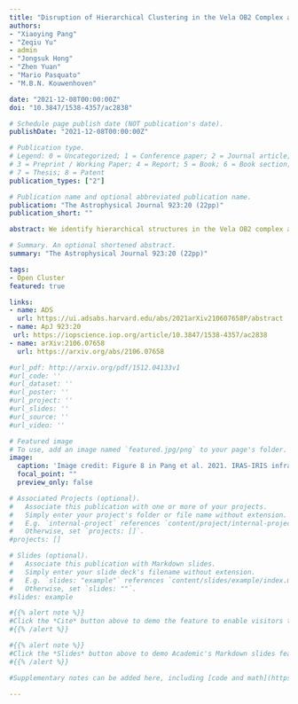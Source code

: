 ```yaml
---
title: "Disruption of Hierarchical Clustering in the Vela OB2 Complex and the Cluster Pair Collinder 135 and UBC 7 with Gaia EDR3: Evidence of Supernova Quenching"
authors:
- "Xiaoying Pang"
- "Zeqiu Yu"
- admin
- "Jongsuk Hong"
- "Zhen Yuan"
- "Mario Pasquato"
- "M.B.N. Kouwenhoven"

date: "2021-12-08T00:00:00Z"
doi: "10.3847/1538-4357/ac2838"

# Schedule page publish date (NOT publication's date).
publishDate: "2021-12-08T00:00:00Z"

# Publication type.
# Legend: 0 = Uncategorized; 1 = Conference paper; 2 = Journal article;
# 3 = Preprint / Working Paper; 4 = Report; 5 = Book; 6 = Book section;
# 7 = Thesis; 8 = Patent
publication_types: ["2"]

# Publication name and optional abbreviated publication name.
publication: "The Astrophysical Journal 923:20 (22pp)"
publication_short: ""

abstract: We identify hierarchical structures in the Vela OB2 complex and the cluster pair Collinder\,135 and UBC\,7 with Gaia EDR3 using the neural network machine learning algorithm \texttt{StarGO}. Five second-level substructures are disentangled in Vela OB2, which are referred to as Huluwa\,1 (Gamma Velorum), Huluwa\,2, Huluwa\,3, Huluwa\,4 and Huluwa\,5. For the first time, Collinder\,135 and UBC\,7 are simultaneously identified as constituent clusters of the pair with minimal manual intervention. We propose an alternative scenario in which Huluwa\,1--5 have originated from sequential star formation. The older clusters Huluwa\,1--3 with an age of 10--22\,Myr, generated stellar feedback to cause turbulence that fostered the formation of the younger-generation Huluwa\,4--5 (7--20\,Myr). A supernova explosion located inside the Vela IRAS shell quenched star formation in Huluwa\,4--5 and rapidly expelled the remaining gas from the clusters. This resulted in global mass stratification across the shell, which is confirmed by the regression discontinuity method. The stellar mass in the lower rim of the shell is $0.32\pm0.14$\,$\rm M_\odot$ higher than in the  upper rim. Local, cluster-scale mass segregation is observed in the lowest-mass cluster Huluwa\,5. Huluwa\,1--5 (in Vela OB2) are experiencing significant expansion, while the cluster pair suffers from moderate expansion. The velocity dispersions suggest that all five groups (including Huluwa\,1A and Huluwa\,1B) in Vela OB2 and the cluster pair are supervirial and are undergoing disruption, and also that Huluwa\,1A and Huluwa\,1B may be a coeval young cluster pair.  $N$-body simulations predict that Huluwa\,1--5 in Vela OB2 and the cluster pair will continue to expand in the future 100\,Myr and eventually dissolve.

# Summary. An optional shortened abstract.
summary: "The Astrophysical Journal 923:20 (22pp)"

tags:
- Open Cluster
featured: true

links:
- name: ADS
  url: https://ui.adsabs.harvard.edu/abs/2021arXiv210607658P/abstract
- name: ApJ 923:20
 url: https://iopscience.iop.org/article/10.3847/1538-4357/ac2838
- name: arXiv:2106.07658
  url: https://arxiv.org/abs/2106.07658

#url_pdf: http://arxiv.org/pdf/1512.04133v1
#url_code: ''
#url_dataset: ''
#url_poster: ''
#url_project: ''
#url_slides: ''
#url_source: ''
#url_video: ''

# Featured image
# To use, add an image named `featured.jpg/png` to your page's folder.
image:
  caption: 'Image credit: Figure 8 in Pang et al. 2021. IRAS-IRIS infrared image of the 60\,$\rm \micron$ band. The members of Huluwa\,1--5, and the cluster pair Collinder\,135 and UBC\,7 are displayed as colored dots.'
  focal_point: ""
  preview_only: false

# Associated Projects (optional).
#   Associate this publication with one or more of your projects.
#   Simply enter your project's folder or file name without extension.
#   E.g. `internal-project` references `content/project/internal-project/index.md`.
#   Otherwise, set `projects: []`.
#projects: []

# Slides (optional).
#   Associate this publication with Markdown slides.
#   Simply enter your slide deck's filename without extension.
#   E.g. `slides: "example"` references `content/slides/example/index.md`.
#   Otherwise, set `slides: ""`.
#slides: example

#{{% alert note %}}
#Click the *Cite* button above to demo the feature to enable visitors to import publication metadata into their reference #management software.
#{{% /alert %}}

#{{% alert note %}}
#Click the *Slides* button above to demo Academic's Markdown slides feature.
#{{% /alert %}}

#Supplementary notes can be added here, including [code and math](https://sourcethemes.com/academic/docs/writing-markdown-#latex/).

---
```

